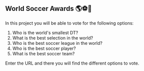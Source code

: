 ## World Soccer Awards 🌎⚽🥅

In this project you will be able to vote for the following options:

1)  Who is the world's smallest DT?
2)  What is the best selection in the world?
3)  Who is the best soccer league in the world?
4)  Who is the best soccer player?
5)  What is the best soccer team?

Enter the URL and there you will find the different options to vote.  
